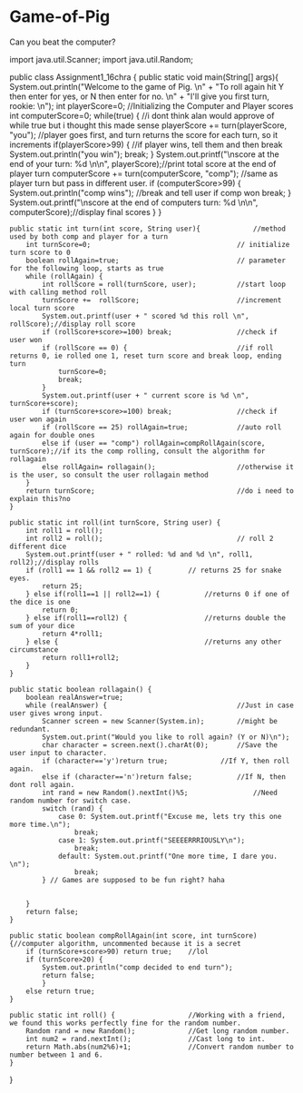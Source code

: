 # Game-of-Pig
Can you beat the computer? 

import java.util.Scanner;
import java.util.Random;

public class Assignment1_16chra {
    public static void main(String[] args){
        System.out.println("Welcome to the game of Pig. \n" +
                "To roll again hit Y then enter for yes, or N then enter for no. \n" +
                "I'll give you first turn, rookie: \n");
        int playerScore=0; 									//Initializing the Computer and Player scores
        int computerScore=0;
        while(true) { 										//i dont think alan would approve of while true but i thought this made sense
            playerScore += turn(playerScore, "you");		//player goes first, and turn returns the score for each turn, so it increments
            if(playerScore>99) { 							//if player wins, tell them and then break
                System.out.println("you win");
                break;
            }
            System.out.printf("\nscore at the end of your turn: %d \n\n", playerScore);//print total score at the end of player turn
            computerScore += turn(computerScore, "comp"); 			//same as player turn but pass in different user.
            if (computerScore>99) {
                System.out.println("comp wins");			//break and tell user if comp won
                break;
            }
            System.out.printf("\nscore at the end of computers turn: %d \n\n", computerScore);//display final scores
        }
    }

    public static int turn(int score, String user){				//method used by both comp and player for a turn
        int turnScore=0;									// initialize turn score to 0
        boolean rollAgain=true;								// parameter for the following loop, starts as true
        while (rollAgain) {
            int rollScore = roll(turnScore, user);			//start loop with calling method roll
            turnScore +=  rollScore;						//increment local turn score
            System.out.printf(user + " scored %d this roll \n", rollScore);//display roll score
            if (rollScore+score>=100) break; 				//check if user won
            if (rollScore == 0) {							//if roll returns 0, ie rolled one 1, reset turn score and break loop, ending turn
                turnScore=0;
                break;
            }
            System.out.printf(user + " current score is %d \n", turnScore+score);
            if (turnScore+score>=100) break;				//check if user won again
            if (rollScore == 25) rollAgain=true;			//auto roll again for double ones
            else if (user == "comp") rollAgain=compRollAgain(score, turnScore);//if its the comp rolling, consult the algorithm for rollagain
            else rollAgain= rollagain();					//otherwise it is the user, so consult the user rollagain method
        }
        return turnScore; 									//do i need to explain this?no
    }

    public static int roll(int turnScore, String user) {
        int roll1 = roll();
        int roll2 = roll();									// roll 2 different dice
        System.out.printf(user + " rolled: %d and %d \n", roll1, roll2);//display rolls
        if (roll1 == 1 && roll2 == 1) {			// returns 25 for snake eyes.
            return 25;
        } else if(roll1==1 || roll2==1) { 			//returns 0 if one of the dice is one
            return 0;
        } else if(roll1==roll2) { 					//returns double the sum of your dice
            return 4*roll1;
        } else { 									//returns any other circumstance
            return roll1+roll2;
        }
    }

    public static boolean rollagain() {
        boolean realAnswer=true;
        while (realAnswer) {								//Just in case user gives wrong input.
            Scanner screen = new Scanner(System.in);	    //might be redundant.
            System.out.print("Would you like to roll again? (Y or N)\n");
            char character = screen.next().charAt(0);		//Save the user input to character.
            if (character=='y')return true;				//If Y, then roll again.
            else if (character=='n')return false;			//If N, then dont roll again.
            int rand = new Random().nextInt()%5;				//Need random number for switch case.
            switch (rand) {
                case 0: System.out.printf("Excuse me, lets try this one more time.\n");
                    break;
                case 1:	System.out.printf("SEEEERRRIOUSLY\n");
                    break;
                default: System.out.printf("One more time, I dare you. \n");
                    break;
            } // Games are supposed to be fun right? haha


        }
        return false;
    }

    public static boolean compRollAgain(int score, int turnScore) {//computer algorithm, uncommented because it is a secret
        if (turnScore+score>90) return true;	//lol
        if (turnScore>20) {
            System.out.println("comp decided to end turn");
            return false;
            }
        else return true;
    }

    public static int roll() {					//Working with a friend, we found this works perfectly fine for the random number.
        Random rand = new Random();				//Get long random number.
        int num2 = rand.nextInt();				//Cast long to int.
        return Math.abs(num2%6)+1;				//Convert random number to number between 1 and 6.
    }


}
